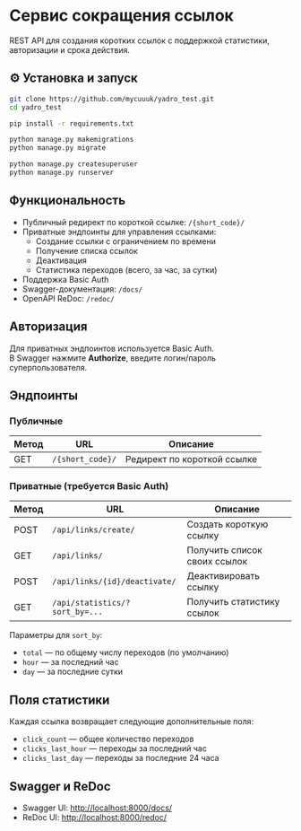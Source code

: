#  Сервис сокращения ссылок

REST API для создания коротких ссылок с поддержкой статистики, авторизации и срока действия.

## ⚙ Установка и запуск

```bash
git clone https://github.com/mycuuuk/yadro_test.git
cd yadro_test

pip install -r requirements.txt

python manage.py makemigrations
python manage.py migrate

python manage.py createsuperuser
python manage.py runserver
```

##  Функциональность

- Публичный редирект по короткой ссылке: `/{short_code}/`
- Приватные эндпоинты для управления ссылками:
  - Создание ссылки с ограничением по времени
  - Получение списка ссылок
  - Деактивация
  - Статистика переходов (всего, за час, за сутки)
- Поддержка Basic Auth
- Swagger-документация: `/docs/`
- OpenAPI ReDoc: `/redoc/`

##  Авторизация

Для приватных эндпоинтов используется Basic Auth.  
В Swagger нажмите **Authorize**, введите логин/пароль суперпользователя.

##  Эндпоинты

###  Публичные

| Метод | URL              | Описание                        |
|-------|------------------|---------------------------------|
| GET   | `/{short_code}/` | Редирект по короткой ссылке     |

###  Приватные (требуется Basic Auth)

| Метод | URL                                  | Описание                        |
|-------|--------------------------------------|---------------------------------|
| POST  | `/api/links/create/`                 | Создать короткую ссылку         |
| GET   | `/api/links/`                        | Получить список своих ссылок    |
| POST  | `/api/links/{id}/deactivate/`        | Деактивировать ссылку           |
| GET   | `/api/statistics/?sort_by=...`       | Получить статистику ссылок      |

Параметры для `sort_by`:
- `total` — по общему числу переходов (по умолчанию)
- `hour` — за последний час
- `day` — за последние сутки

## Поля статистики

Каждая ссылка возвращает следующие дополнительные поля:

- `click_count` — общее количество переходов
- `clicks_last_hour` — переходы за последний час
- `clicks_last_day` — переходы за последние 24 часа

## Swagger и ReDoc

- Swagger UI: [http://localhost:8000/docs/](http://localhost:8000/docs/)
- ReDoc UI: [http://localhost:8000/redoc/](http://localhost:8000/redoc/)



